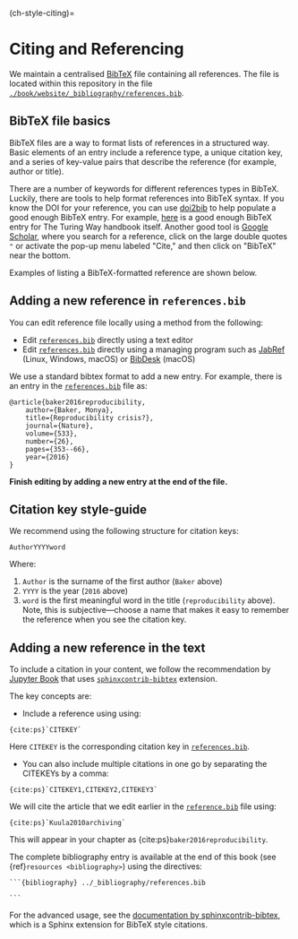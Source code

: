 (ch-style-citing)=
# Citing and Referencing

We maintain a centralised [BibTeX](http://www.bibtex.org/) file containing all references.
The file is located within this repository in the file
[`./book/website/_bibliography/references.bib`][turingbib].

## BibTeX file basics

BibTeX files are a way to format lists of references in a structured way.
Basic elements of an entry include a reference type, a unique citation key, and a series of key-value pairs that describe the reference (for example, author or title).

There are a number of keywords for different references types in BibTeX.
Luckily, there are tools to help format references into BibTeX syntax.
If you know the DOI for your reference, you can use [doi2bib](https://doi2bib.org/) to help populate a good enough BibTeX entry.
For example, [here](https://doi2bib.org/bib/https://doi.org/10.5281/zenodo.3233853) is a good enough BibTeX entry for The Turing Way handbook itself.
Another good tool is [Google Scholar](https://scholar.google.com/), where you search for a reference, click on the large double quotes `"` or activate the pop-up menu labeled "Cite," and then click on "BibTeX" near the bottom.

Examples of listing a BibTeX-formatted reference are shown below.

## Adding a new reference in `references.bib`

You can edit reference file locally using a method from the following:

- Edit [`references.bib`][turingbib] directly using a text editor
- Edit [`references.bib`][turingbib] directly using a managing program such as [JabRef](http://www.jabref.org/) (Linux, Windows, macOS) or [BibDesk](https://bibdesk.sourceforge.io/) (macOS)

We use a standard bibtex format to add a new entry.
For example, there is an entry in the [`references.bib`][turingbib] file as:

```
@article{baker2016reproducibility,
    author={Baker, Monya},
  	title={Reproducibility crisis?},
  	journal={Nature},
  	volume={533},
  	number={26},
  	pages={353--66},
  	year={2016}
}
```

**Finish editing by adding a new entry at the end of the file.**

## Citation key style-guide

We recommend using the following structure for citation keys:

```
AuthorYYYYword
```

Where:

1. `Author` is the surname of the first author (`Baker` above)
2. `YYYY` is the year (`2016` above)
3. `word` is the first meaningful word in the title (`reproducibility` above). Note, this is subjective―choose a name that makes it easy to remember the reference when you see the citation key.

## Adding a new reference in the text

To include a citation in your content, we follow the recommendation by [Jupyter Book](https://jupyterbook.org/content/citations.html) that uses [`sphinxcontrib-bibtex`](https://sphinxcontrib-bibtex.readthedocs.io/en/latest/) extension.

The key concepts are:

- Include a reference using using:
```
{cite:ps}`CITEKEY`

```
Here `CITEKEY` is the corresponding citation key in [`references.bib`][turingbib].
- You can also include multiple citations in one go by separating the CITEKEYs by a comma:
```
{cite:ps}`CITEKEY1,CITEKEY2,CITEKEY3`
```

We will cite the article that we edit earlier in the [`reference.bib`][turingbib] file using:

```
{cite:ps}`Kuula2010archiving`
```

This will appear in your chapter as {cite:ps}`baker2016reproducibility`.

The complete bibliography entry is available at the end of this book (see {ref}`resources <bibliography>`) using the directives:

    ```{bibliography} ../_bibliography/references.bib

    ```

For the advanced usage, see the [documentation by sphinxcontrib-bibtex](https://sphinxcontrib-bibtex.readthedocs.io/en/latest/usage.html), which is a Sphinx extension for BibTeX style citations.

[turingbib]: https://github.com/alan-turing-institute/the-turing-way/blob/main/book/website/_bibliography/references.bib
